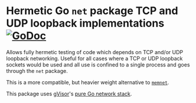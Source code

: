 # Hermetic Go `net` package TCP and UDP loopback implementations [![GoDoc](https://godoc.org/github.com/iangudger/memipnet?status.png)](https://godoc.org/github.com/iangudger/memipnet)

Allows fully hermetic testing of code which depends on TCP and/or UDP loopback networking. Useful for all cases where a TCP or UDP loopback sockets would be used and all use is confined to a single process and goes through the `net` package.

This is a more compatible, but heavier weight alternative to [`memnet`](https://github.com/iangudger/memnet).

This package uses [gVisor](https://gvisor.dev)'s [pure Go network stack](https://cs.opensource.google/gvisor/gvisor/+/master:pkg/tcpip/).
